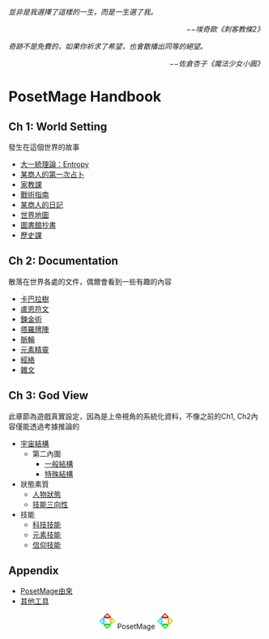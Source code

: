 *並非是我選擇了這樣的一生，而是一生選了我。*  
<p align="right"><i>−−埃奇歐《刺客教條2》</i></p>

*奇跡不是免費的，如果你祈求了希望，也會散播出同等的絕望。*  
<p align="right"><i>−−佐倉杏子《魔法少女小圓》</i></p>

# PosetMage Handbook
## Ch 1: World Setting
發生在這個世界的故事  
  * [大一統理論：Entropy](Setting/Ch1/Entropy/)
  * [某商人的第一次占卜](Setting/Ch1/Divination/)  
  * [家教課](Setting/Ch1/Tuition)
  * [戰術指南](Setting/Ch1/Tactics)
  * [某商人的日記](Setting/Ch1/Diary)
  * [世界地圖](Setting/Ch1/WorldMap)
  * [圖書館抄書](Setting/Ch1/Manuscript)
  * [歷史課](Setting/Ch1/History)

## Ch 2: Documentation
散落在世界各處的文件，偶爾會看到一些有趣的內容  
  * [卡巴拉樹](Setting/Ch2/Kabbalah)
  * [盧恩符文](Setting/Ch2/Runes)
  * [鍊金術](Setting/Ch2/Alchemy)  
  * [塔羅牌陣](Setting/Ch2/Tarot)
  * [脈輪](Setting/Ch2/Cakra)
  * [元素精靈](Setting/Ch2/Elementals)
  * [經絡](Setting/Ch2/Meridian)
  * [雜文](Setting/Ch2/Docs)

## Ch 3: God View 
此章節為遊戲真實設定，因為是上帝視角的系統化資料，不像之前的Ch1, Ch2內容僅能透過考據推論的  

  * [宇宙結構](Setting/Ch3/Universe)
    * 第二內圍
      * [一般結構](Setting/Ch3/General)
      * [特殊結構](Setting/Ch3/Peculiar)
  * 狀態素質
    * [人物狀態](Setting/Ch3/Attribute)
    * [技能三向性](Setting/Ch3/Triality)
  * 技能
    * [科技技能](Setting/Ch3/Technology)
    * [元素技能](Setting/Ch3/Element)
    * [信仰技能](Setting/Ch3/Faith)

## Appendix
  * [PosetMage由來](Setting/Appendix/PosetMage)
  * [其他工具](Setting/Appendix/Tools)
    
<p align="center"><img src="/Icon/New/PosetMage_t.png" Height="32" /> PosetMage <img src="/Icon/New/PosetMage_t.png" Height="32" /></p>
